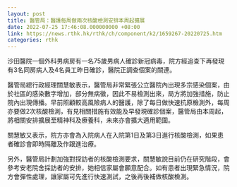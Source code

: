 ```yaml
---
layout: post
title: 醫管局：醫護每周做兩次核酸檢測安排本周起擴展
date: 2022-07-25 17:46:08.000000000 +08:00
link: https://news.rthk.hk/rthk/ch/component/k2/1659267-20220725.htm
categories: rthk
---
```


沙田醫院一個外科男病房有一名75歲男病人確診新冠病毒，院方經追查下再發現有3名同房病人及4名員工昨日確診，醫院正調查個案的關連。

醫管局總行政經理關慧敏表示，醫管局非常緊張公立醫院內出現多宗感染個案，由於社區的感染數字增加，部分無病徵，因此不易檢測出來，局方將加強措施，防止院內出現傳播。早前照顧較高風險病人的醫護，除了每日做快速抗原檢測外，每周亦要做2次核酸檢測，有見相關措施有效能及早發現確診個案，醫管局由本周起，將相關安排擴展至精神科及療養科，未來亦會擴大適用範圍。

關慧敏又表示，院方亦會為入院病人在入院第1日及第3日進行核酸檢測，如果患者確診會即時隔離及作跟進治療。

另外，醫管局計劃加強對探訪者的核酸檢測要求，關慧敏說目前仍在研究階段，會參考安老院舍採訪者的安排，她相信家屬會願意配合。如有患者出現緊急情況，院方會彈性處理，讓家屬可先進行快速測試，之後再後補做核酸檢測。
